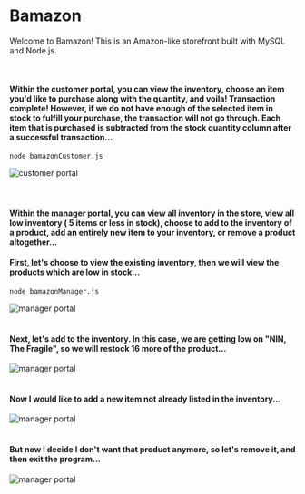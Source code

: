 # Bamazon

Welcome to Bamazon! This is an Amazon-like storefront built with MySQL and Node.js.  

<br>
<h4> Within the customer portal, you can view the inventory, choose an item you'd like to purchase 
along with the quantity, and voila! Transaction complete! However, if we do not have enough 
of the selected item in stock to fulfill your purchase, the transaction will not go through.  
Each item that is purchased is subtracted from the stock quantity column after a successful transaction...</h4>

``` node bamazonCustomer.js ```

![customer portal](https://github.com/KruseJohn/Bamazon/blob/master/images/customer1.gif)
<br>
<br>
<br>
<h4> Within the manager portal, you can view all inventory in the store, view all low 
inventory ( 5 items or less in stock), choose to add to the inventory of a product, 
add an entirely new item to your inventory, or remove a product altogether...</h4>

<h4> First, let's choose to view the existing inventory, then we will view the products which are low in stock...</h4>

``` node bamazonManager.js ```

![manager portal](https://github.com/KruseJohn/Bamazon/blob/master/images/manager1.gif)
<br>
<br>
<h4> Next, let's add to the inventory.  In this case, we are getting low on "NIN, The Fragile", so we 
will restock 16 more of the product...</h4>

![manager portal](https://github.com/KruseJohn/Bamazon/blob/master/images/manager2.gif)
<br>
<br>
<h4> Now I would like to add a new item not already listed in the inventory...</h4>

![manager portal](https://github.com/KruseJohn/Bamazon/blob/master/images/manager3.gif)
<br>
<br>
<h4> But now I decide I don't want that product anymore, so let's remove it, and then exit the program...</h4>

![manager portal](https://github.com/KruseJohn/Bamazon/blob/master/images/manager4.gif)


